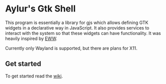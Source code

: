 # Aylur's Gtk Shell

This program is essentially a library for gjs which allows defining GTK widgets in a declarative way in JavaScript. It also provides services to interact with the system so that these widgets can have functionality. It was heavily inspired by [EWW](https://github.com/elkowar/eww).

Currently only Wayland is supported, but there are plans for X11.

## Get started

To get started read the [wiki](https://github.com/Aylur/ags/wiki).

